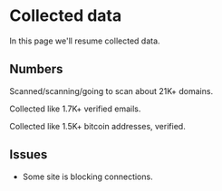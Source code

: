 # Collected data

In this page we'll resume collected data.

## Numbers

Scanned/scanning/going to scan about 21K+ domains.

Collected like 1.7K+ verified emails.

Collected like 1.5K+ bitcoin addresses, verified.

## Issues

- Some site is blocking connections.
